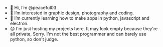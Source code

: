 - 👋 Hi, I’m @peaceful03
- 👀 I’m interested in graphic design, photography and coding.
- 🌱 I’m currently learning how to make apps in python, javascript and electron.
- 😊 I'm just hosting my projects here. It may look empty because they're all private, Sorry. I'm not the best programmer and can barely use python, so don't judge.

<!---
peaceful03/peaceful03 is a ✨ special ✨ repository because its `README.md` (this file) appears on your GitHub profile.
You can click the Preview link to take a look at your changes.
--->
